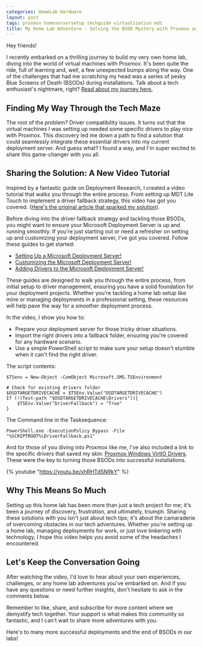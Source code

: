 ```yaml
---
categories: HomeLab Hardware
layout: post
tags: proxmox homeserversetup techguide virtualization mdt
title: My Home Lab Adventure - Solving the BSOD Mystery with Proxmox and MDT
---
```


Hey friends!

I recently embarked on a thrilling journey to build my very own home lab, diving into the world of virtual machines with Proxmox. It's been quite the ride, full of learning and, well, a few unexpected bumps along the way. One of the challenges that had me scratching my head was a series of pesky Blue Screens of Death (BSODs) during installations. Talk about a tech enthusiast's nightmare, right? [Read about my journey here.](https://mylemans.online/posts/NewHomeLab/)


## Finding My Way Through the Tech Maze

The root of the problem? Driver compatibility issues. It turns out that the virtual machines I was setting up needed some specific drivers to play nice with Proxmox. This discovery led me down a path to find a solution that could seamlessly integrate these essential drivers into my current deployment server. And guess what? I found a way, and I'm super excited to share this game-changer with you all.

## Sharing the Solution: A New Video Tutorial

Inspired by a fantastic guide on Deployment Research, I created a video tutorial that walks you through the entire process. From setting up MDT Lite Touch to implement a driver fallback strategy, this video has got you covered. ([Here's the original article that sparked my solution](https://www.deploymentresearch.com/add-driver-fallback-to-mdt-lite-touch/)).

Before diving into the driver fallback strategy and tackling those BSODs, you might want to ensure your Microsoft Deployment Server is up and running smoothly. If you're just starting out or need a refresher on setting up and customizing your deployment server, I've got you covered. Follow these guides to get started:

- [Setting Up a Microsoft Deployment Server!](https://mylemans.online/posts/MDTPart1/)
- [Customizing the Microsoft Deployment Server!](https://mylemans.online/posts/MDTPart2/)
- [Adding Drivers to the Microsoft Deployment Server!](https://mylemans.online/posts/MDTPart3/)

These guides are designed to walk you through the entire process, from initial setup to driver management, ensuring you have a solid foundation for your deployment projects. Whether you're tackling a home lab setup like mine or managing deployments in a professional setting, these resources will help pave the way for a smoother deployment process.

In the video, I show you how to:

- Prepare your deployment server for those tricky driver situations.
- Import the right drivers into a fallback folder, ensuring you're covered for any hardware scenario.
- Use a simple PowerShell script to make sure your setup doesn't stumble when it can't find the right driver.

The script contents:

```
$TSenv = New-Object -ComObject Microsoft.SMS.TSEnvironment

# Check for existing drivers folder
$OSDTARGETDRIVECACHE = $TSEnv.Value("OSDTARGETDRIVECACHE")
If (!(Test-path "$OSDTARGETDRIVECACHE\Drivers")){
    $TSEnv.Value("DriverFallback") = "True"    
}
```

The Command line in the Tasksequence:

```
PowerShell.exe -ExecutionPolicy Bypass -File "%SCRIPTROOT%\DriverFallback.ps1"
```

And for those of you diving into Proxmox like me, I've also included a link to the specific drivers that saved my skin: [Proxmox Windows VirtIO Drivers](https://pve.proxmox.com/wiki/Windows_VirtIO_Drivers). These were the key to turning those BSODs into successful installations.


{% youtube "https://youtu.be/xhRHTdSN9kY" %}


## Why This Means So Much

Setting up this home lab has been more than just a tech project for me; it's been a journey of discovery, frustration, and ultimately, triumph. Sharing these solutions with you isn't just about tech tips; it's about the camaraderie of overcoming obstacles in our tech adventures. Whether you're setting up a home lab, managing deployments for work, or just love tinkering with technology, I hope this video helps you avoid some of the headaches I encountered.

## Let's Keep the Conversation Going

After watching the video, I'd love to hear about your own experiences, challenges, or any home lab adventures you've embarked on. And if you have any questions or need further insights, don't hesitate to ask in the comments below.

Remember to like, share, and subscribe for more content where we demystify tech together. Your support is what makes this community so fantastic, and I can't wait to share more adventures with you.

Here's to many more successful deployments and the end of BSODs in our labs!